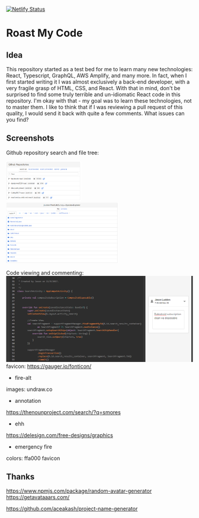 [![Netlify Status](https://api.netlify.com/api/v1/badges/82659b9c-1bae-4c53-8a1f-39480988a17f/deploy-status)](https://app.netlify.com/sites/jludden-react/deploys)

# Roast My Code

## Idea
This repository started as a test bed for me to learn many new technologies: React, Typescript, GraphQL, AWS Amplify, and many more. In fact, when I first started writing it I was almost exclusively a back-end developer, with a very fragile grasp of HTML, CSS, and React. With that in mind, don't be surprised to find some truly terrible and un-idiomatic React code in this repository. I'm okay with that - my goal was to learn these technologies, not to master them. I like to think that if I was reviewing a pull request of this quality, I would send it back with quite a few comments. What issues can you find?

## Screenshots

Github repository search and file tree:

<img src="screenshots/rmc_github_search.png" width="40%">
<img src="screenshots/rmc_github_repo_tree.png" width="60%">

Code viewing and commenting:
<img src="screenshots/rmc_code_review.png" with="90%">
favicon:
https://gauger.io/fonticon/
 * fire-alt

images:
undraw.co
 * annotation

https://thenounproject.com/search/?q=smores
 * ehh

https://delesign.com/free-designs/graphics
 * emergency fire

colors:
ffa000 favicon


## Thanks
https://www.npmjs.com/package/random-avatar-generator
https://getavataaars.com/

https://github.com/aceakash/project-name-generator
